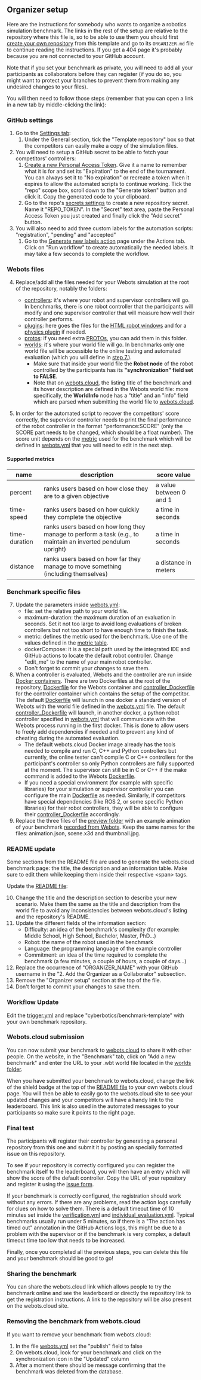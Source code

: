 ## Organizer setup

Here are the instructions for somebody who wants to organize a robotics simulation benchmark. The links in the rest of the setup are relative to the repository where this file is, so to be able to use them you should first [create your own repository](../../generate) from this template and go to its `ORGANIZER.md` file to continue reading the instructions. If you get a 404 page it's probably because you are not connected to your GitHub account.

Note that if you set your benchmark as private, you will need to add all your participants as collaborators before they can register (if you do so, you might want to protect your branches to prevent them from making any undesired changes to your files).

You will then need to follow those steps (remember that you can open a link in a new tab by middle-clicking the link):

### GitHub settings

1. Go to the [Settings tab](../../settings):
   1. Under the General section, tick the "Template repository" box so that the competitors can easily make a copy of the simulation files.
2. You will need to setup a GitHub secret to be able to fetch your competitors' controllers:
   1. [Create a new Personal Access Token](../../../../settings/tokens/new). Give it a name to remember what it is for and set its "Expiration" to the end of the tournament. You can always set it to "No expiration" or recreate a token when it expires to allow the automated scripts to continue working. Tick the "repo" scope box, scroll down to the "Generate token" button and click it. Copy the generated code to your clipboard.
   1. Go to the repo's [secrets settings](../../settings/secrets/actions/new) to create a new repository secret. Name it "REPO_TOKEN". In the "Secret" text area, paste the Personal Access Token you just created and finally click the "Add secret" button.
3. You will also need to add three custom labels for the automation scripts: "registration", "pending" and "accepted"
   1. Go to the [Generate new labels action](../../actions/workflows/generate_labels.yml) page under the Actions tab. Click on "Run workflow" to create automatically the needed labels. It may take a few seconds to complete the workflow.

### Webots files

4. Replace/add all the files needed for your Webots simulation at the root of the repository, notably the folders:
   - [controllers](controllers): it's where your robot and supervisor controllers will go. In benchmarks, there is one robot controller that the participants will modify and one supervisor controller that will measure how well their controller performs.
   - [plugins](plugins): here goes the files for the [HTML robot windows](https://www.cyberbotics.com/doc/reference/robot-window-plugin) and for a [physics plugin](https://www.cyberbotics.com/doc/reference/physics-plugin) if needed.
   - [protos](protos): if you need extra [PROTOs](https://www.cyberbotics.com/doc/reference/proto), you can add them in this folder.
   - [worlds](worlds): it's where your world file will go. In benchmarks only one world file will be accessible to the online testing and automated evaluation (which you will define in [step 7.](#benchmark-specific-files)).
      - Make sure that inside your world file the **Robot node** of the robot controlled by the participants has its **"synchronization" field set to FALSE**.
      - Note that on [webots.cloud](https://webots.cloud), the listing title of the benchmark and its hover description are defined in the Webots world file: more specifically, the **WorldInfo** node has a "title" and an "info" field which are parsed when submitting the world file to [webots.cloud](https://webots.cloud).

6. In order for the automated script to recover the competitors' score correctly, the supervisor controller needs to print the final performance of the robot controller in the format "performance:SCORE" (only the SCORE part needs to be changed, which should be a float number).
The score unit depends on the [metric](#supported-metrics) used for the benchmark which will be defined in [webots.yml](webots.yml#L6) that you will need to edit in the next step.

#### Supported metrics

| name          | description                                                                                            | score value             |
|---------------|--------------------------------------------------------------------------------------------------------|-------------------------|
| percent       | ranks users based on how close they are to a given objective                                           | a value between 0 and 1 |
| time-speed    | ranks users based on how quickly they complete the objective                                             | a time in seconds       |
| time-duration | ranks users based on how long they manage to perform a task (e.g., to maintain an inverted pendulum upright) | a time in seconds       |
| distance      | ranks users based on how far they manage to move something (including themselves)           | a distance in meters    |

### Benchmark specific files

7. Update the parameters inside [webots.yml](../../edit/main/webots.yml):
   - file: set the relative path to your world file.
   - maximum-duration: the maximum duration of an evaluation in seconds. Set it not too large to avoid long evaluations of broken controllers but not too short to have enough time to finish the task.
   - metric: defines the metric used for the benchmark. Use one of the values defined in the [metric table](#supported-metrics).
   - dockerCompose: it is a special path used by the integrated IDE and GitHub actions to locate the default robot controller. Change "edit_me" to the name of your main robot controller.
   - Don't forget to commit your changes to save them.
8. When a controller is evaluated, Webots and the controller are run inside [Docker containers](https://www.docker.com/resources/what-container/). There are two Dockerfiles at the root of the repository, [Dockerfile](Dockerfile) for the Webots container and [controller_Dockerfile](controller_Dockerfile) for the controller container which contains the setup of the competitor. The default [Dockerfile](Dockerfile) will launch in one docker a standard version of Webots with the world file defined in the [webots.yml](webots.yml#L4) file. The default [controller_Dockerfile](controller_Dockerfile) will launch, in another docker, a python robot controller specified in [webots.yml](webots.yml#L7) that will communicate with the Webots process running in the first docker. This is done to allow users to freely add dependencies if needed and to prevent any kind of cheating during the automated evaluation.
   - The default webots.cloud Docker image already has the tools needed to compile and run C, C++ and Python controllers but currently, the online tester can't compile C or C++ controllers for the participant's controller so only Python controllers are fully supported at the moment. The supervisor can still be in C or C++ if the make command is added to the Webots [Dockerfile](Dockerfile).
   - If you need a special environment (for example with specific libraries) for your simulation or supervisor controller you can configure the main [Dockerfile](Dockerfile) as needed. Similarly, if competitors have special dependencies (like ROS 2, or some specific Python libraries) for their robot controllers, they will be able to configure their [controller_Dockerfile](controller_Dockerfile) accordingly.
9. Replace the three files of the [preview folder](/preview) with an example animation of your benchmark [recorded from Webots](https://cyberbotics.com/doc/guide/web-animation). Keep the same names for the files: animation.json, scene.x3d and thumbnail.jpg.

### README update

Some sections from the README file are used to generate the webots.cloud benchmark page: the title, the description and an information table. Make sure to edit them while keeping them inside their respective \<span\> tags.

Update the [README file](../../edit/main/README.md):

10. Change the title and the description section to describe your new scenario. Make them the same as the title and description from the world file to avoid any inconsistencies between webots.cloud's listing and the repository's README.
11. Update the different fields of the information section:
    - Difficulty: an idea of the benchmark's complexity (for example: Middle School, High School, Bachelor, Master, PhD...)
    - Robot: the name of the robot used in the benchmark
    - Language: the programming language of the example controller
    - Commitment: an idea of the time required to complete the benchmark (a few minutes, a couple of hours, a couple of days...)
12. Replace the occurrence of "ORGANIZER_NAME" with your GitHub username in the "2. Add the Organizer as a Collaborator" subsection.
13. Remove the "Organizer setup" section at the top of the file.
14. Don't forget to commit your changes to save them.

### Workflow Update

Edit the [trigger.yml](../../edit/main/.github/workflows/trigger.yml#L22) and replace "cyberbotics/benchmark-template" with your own benchmark repository.

### Webots.cloud submission

You can now submit your benchmark to [webots.cloud](https://benchmark.webots.cloud/benchmark) to share it with other people. On the website, in the "Benchmark" tab, click on "Add a new benchmark" and enter the URL to your .wbt world file located in the [worlds folder](./worlds/).

When you have submitted your benchmark to webots.cloud, change the link of the shield badge at the top of the [README file](../../edit/main/README.md) to your own webots.cloud page. You will then be able to easily go to the webots.cloud site to see your updated changes and your competitors will have a handy link to the leaderboard. This link is also used in the automated messages to your participants so make sure it points to the right page.

### Final test

The participants will register their controller by generating a personal repository from this one and submit it by posting an specially formatted issue on this repository.

To see if your repository is correctly configured you can register the benchmark itself to the leaderboard, you will then have an entry which will show the score of the default controller. Copy the URL of your repository and register it using the [issue form](../../issues/new?assignees=&labels=registration&template=registration_form.yml&title=Registration+to+benchmark).

If your benchmark is correctly configured, the registration should work without any errors. If there are any problems, read the action logs carefully for clues on how to solve them. There is a default timeout time of 10 minutes set inside the [verification.yml](./.github/workflows/verification.yml#L93) and [individual_evaluation.yml](./.github/workflows/individual_evaluation.yml#L36). Typical benchmarks usually run under 5 minutes, so if there is a "The action has timed out" annotation in the GitHub Actions logs, this might be due to a problem with the supervisor or if the benchmark is very complex, a default timeout time too low that needs to be increased.

Finally, once you completed all the previous steps, you can delete this file and your benchmark should be good to go!

### Sharing the benchmark

You can share the webots.cloud link which allows people to try the benchmark online and see the leaderboard or directly the repository link to get the registration instructions. A link to the repository will be also present on the webots.cloud site.

### Removing the benchmark from webots.cloud

If you want to remove your benchmark from webots.cloud:

1. In the file [webots.yml](../../edit/main/webots.yml) set the "publish" field to false
2. On webots.cloud, look for your benchmark and click on the synchronization icon in the "Updated" column
3. After a moment there should be message confirming that the benchmark was deleted from the database.
